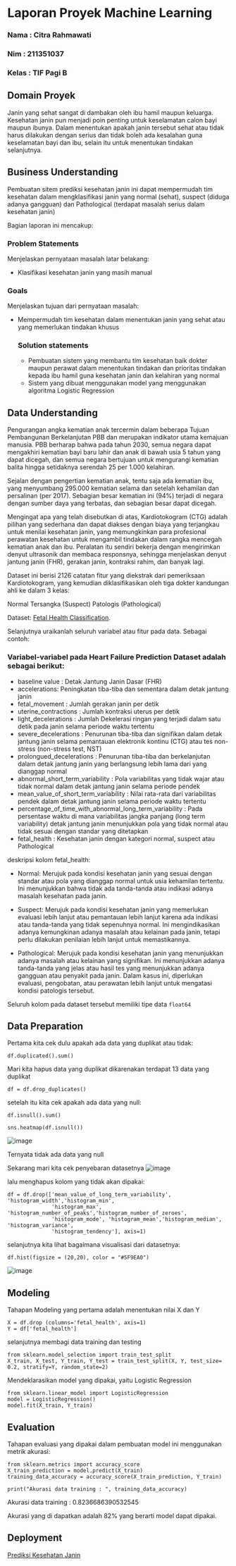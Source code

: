 # Laporan Proyek Machine Learning
### Nama : Citra Rahmawati
### Nim : 211351037
### Kelas : TIF Pagi B

## Domain Proyek

Janin yang sehat sangat di dambakan oleh ibu hamil maupun keluarga. Kesehatan janin pun menjadi poin penting untuk keselamatan calon bayi maupun ibunya. Dalam menentukan apakah janin tersebut sehat atau tidak harus dilakukan dengan serius dan tidak boleh ada kesalahan guna keselamatan bayi dan ibu, selain itu untuk menentukan tindakan selanjutnya.

## Business Understanding

Pembuatan sitem prediksi kesehatan janin ini dapat mempermudah tim kesehatan dalam mengklasifikasi janin yang normal (sehat), suspect (diduga adanya gangguan) dan Pathological (terdapat masalah serius dalam kesehatan janin)

Bagian laporan ini mencakup:

### Problem Statements

Menjelaskan pernyataan masalah latar belakang:
- Klasifikasi kesehatan janin yang masih manual

### Goals

Menjelaskan tujuan dari pernyataan masalah:
- Mempermudah tim kesehatan dalam menentukan janin yang sehat atau yang memerlukan tindakan khusus 

    ### Solution statements
    - Pembuatan sistem yang membantu tim kesehatan baik dokter maupun perawat dalam menentukan tindakan dan prioritas tindakan kepada ibu hamil guna kesehatan janin dan kelahiran yang normal
    - Sistem yang dibuat menggunakan model yang menggunakan algoritma Logistic Regression

## Data Understanding
Pengurangan angka kematian anak tercermin dalam beberapa Tujuan Pembangunan Berkelanjutan PBB dan merupakan indikator utama kemajuan manusia.
PBB berharap bahwa pada tahun 2030, semua negara dapat mengakhiri kematian bayi baru lahir dan anak di bawah usia 5 tahun yang dapat dicegah, dan semua negara bertujuan untuk mengurangi kematian balita hingga setidaknya serendah 25 per 1.000 kelahiran.

Sejalan dengan pengertian kematian anak, tentu saja ada kematian ibu, yang menyumbang 295.000 kematian selama dan setelah kehamilan dan persalinan (per 2017). Sebagian besar kematian ini (94%) terjadi di negara dengan sumber daya yang terbatas, dan sebagian besar dapat dicegah.

Mengingat apa yang telah disebutkan di atas, Kardiotokogram (CTG) adalah pilihan yang sederhana dan dapat diakses dengan biaya yang terjangkau untuk menilai kesehatan janin, yang memungkinkan para profesional perawatan kesehatan untuk mengambil tindakan dalam rangka mencegah kematian anak dan ibu. Peralatan itu sendiri bekerja dengan mengirimkan denyut ultrasonik dan membaca responsnya, sehingga menjelaskan denyut jantung janin (FHR), gerakan janin, kontraksi rahim, dan banyak lagi.

Dataset ini berisi 2126 catatan fitur yang diekstrak dari pemeriksaan Kardiotokogram, yang kemudian diklasifikasikan oleh tiga dokter kandungan ahli ke dalam 3 kelas:

Normal
Tersangka (Suspect)
Patologis (Pathological)

Dataset: [Fetal Health Classification](https://www.kaggle.com/datasets/andrewmvd/fetal-health-classification).

Selanjutnya uraikanlah seluruh variabel atau fitur pada data. Sebagai contoh:  

### Variabel-variabel pada Heart Failure Prediction Dataset adalah sebagai berikut:
- baseline value : Detak Jantung Janin Dasar (FHR)
- accelerations: Peningkatan tiba-tiba dan sementara dalam detak jantung janin
- fetal_movement : Jumlah gerakan janin per detik
- uterine_contractions : Jumlah kontraksi uterus per detik
- light_decelerations : Jumlah Dekelerasi ringan yang terjadi dalam satu detik pada janin selama periode waktu tertentu
- severe_decelerations : Penurunan tiba-tiba dan signifikan dalam detak jantung janin selama pemantauan elektronik kontinu (CTG) atau tes non-stress (non-stress test, NST)
- prolongued_decelerations : Penurunan tiba-tiba dan berkelanjutan dalam detak jantung janin yang berlangsung lebih lama dari yang dianggap normal
- abnormal_short_term_variability : Pola variabilitas yang tidak wajar atau tidak normal dalam detak jantung janin selama periode pendek
- mean_value_of_short_term_variability : Nilai rata-rata dari variabilitas pendek dalam detak jantung janin selama periode waktu tertentu
- percentage_of_time_with_abnormal_long_term_variability : Pada persentase waktu di mana variabilitas jangka panjang (long term variability) detak jantung janin menunjukkan pola yang tidak normal atau tidak sesuai dengan standar yang ditetapkan
- fetal_health : Kesehatan janin dengan kategori normal, suspect atau Pathological

deskripsi kolom fetal_health:
- Normal: Merujuk pada kondisi kesehatan janin yang sesuai dengan standar atau pola yang dianggap normal untuk usia kehamilan tertentu. Ini menunjukkan bahwa tidak ada tanda-tanda atau indikasi adanya masalah kesehatan pada janin.

- Suspect: Merujuk pada kondisi kesehatan janin yang memerlukan evaluasi lebih lanjut atau pemantauan lebih lanjut karena ada indikasi atau tanda-tanda yang tidak sepenuhnya normal. Ini mengindikasikan adanya kemungkinan adanya masalah atau kelainan pada janin, tetapi perlu dilakukan penilaian lebih lanjut untuk memastikannya.

- Pathological: Merujuk pada kondisi kesehatan janin yang menunjukkan adanya masalah atau kelainan yang signifikan. Ini menunjukkan adanya tanda-tanda yang jelas atau hasil tes yang menunjukkan adanya gangguan atau penyakit pada janin. Dalam kasus ini, diperlukan evaluasi, pengobatan, atau perawatan lebih lanjut untuk mengatasi kondisi patologis tersebut.


Seluruh kolom pada dataset tersebut memiliki tipe data ```float64```

## Data Preparation
Pertama kita cek dulu apakah ada data yang duplikat atau tidak:
```
df.duplicated().sum()
```
Mari kita hapus data yang duplikat dikarenakan terdapat 13 data yang duplikat
```
df = df.drop_duplicates()
```
setelah itu kita cek apakah ada data yang null:
```
df.isnull().sum()
```
```
sns.heatmap(df.isnull())
```
![image](https://github.com/citrarahma1/kesehatan-janin/assets/149367504/0185c858-220c-4b85-83fb-39db83c0bbf8)

Ternyata tidak ada data yang null

Sekarang mari kita cek penyebaran datasetnya
![image](https://github.com/citrarahma1/kesehatan-janin/assets/149367504/cd791fe3-4817-419e-8364-699f1d7c847b)

lalu menghapus kolom yang tidak akan dipakai:
```
df = df.drop(['mean_value_of_long_term_variability', 'histogram_width','histogram_min',
              'histogram_max', 'histogram_number_of_peaks','histogram_number_of_zeroes',
              'histogram_mode', 'histogram_mean','histogram_median', 'histogram_variance',
              'histogram_tendency'], axis=1)
```
selanjutnya kita lihat bagaimana visualisasi dari datasetnya:
```
df.hist(figsize = (20,20), color = "#5F9EA0")
```

![image](https://github.com/citrarahma1/kesehatan-janin/assets/149367504/910e288f-c8c8-42f9-979f-61a6e0dfbeaf)

## Modeling
Tahapan Modeling yang pertama adalah menentukan nilai X dan Y
```
X = df.drop (columns='fetal_health', axis=1)
Y = df['fetal_health']
```
selanjutnya membagi data training dan testing
```
from sklearn.model_selection import train_test_split
X_train, X_test, Y_train, Y_test = train_test_split(X, Y, test_size= 0.2, stratify=Y, random_state=2)
```
Mendeklarasikan model yang dipakai, yaitu Logistic Regression
```
from sklearn.linear_model import LogisticRegression
model = LogisticRegression()
model.fit(X_train, Y_train)
```

## Evaluation
Tahapan evaluasi yang dipakai dalam pembuatan model ini menggunakan metrik akurasi:
```
from sklearn.metrics import accuracy_score
X_train_prediction = model.predict(X_train)
training_data_accuracy = accuracy_score(X_train_prediction, Y_train)
```
```
print("Akurasi data training : ", training_data_accuracy)
```
Akurasi data training :  0.8236686390532545

Akurasi yang di dapatkan adalah 82% yang berarti model dapat dipakai.

## Deployment
[Prediksi Kesehatan Janin](https://kesehatan-janin-citra.streamlit.app/)

